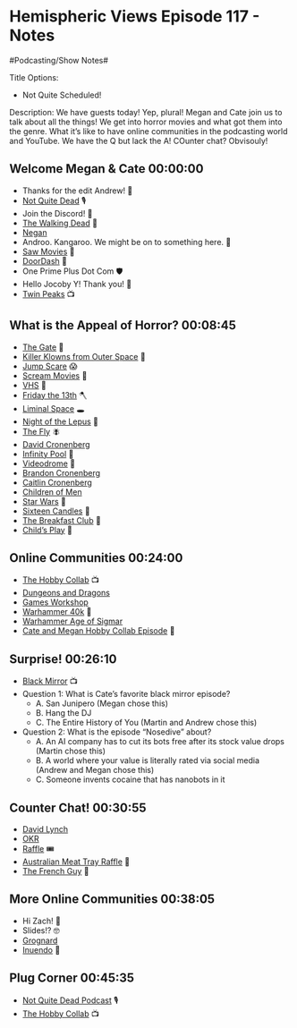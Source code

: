# Hemispheric Views Episode 117 - Notes
#Podcasting/Show Notes#

Title Options:
* Not Quite Scheduled!


Description: We have guests today! Yep, plural! Megan and Cate join us to talk about all the things! We get into horror movies and what got them into the genre. What it’s like to have online communities in the podcasting world and YouTube. We have the Q but lack the A! COunter chat? Obvisouly!


## Welcome Megan & Cate 00:00:00
* Thanks for the edit Andrew! 🧡
* [Not Quite Dead](https://not-quite-dead-podcast.com/) 🎙️
* Join the Discord! 💬
* [The Walking Dead](https://en.wikipedia.org/wiki/The_Walking_Dead_%28TV_series%29) 🧟
* [Negan](https://en.wikipedia.org/wiki/Negan)
* Androo. Kangaroo. We might be on to something here. 🦘
* [Saw Movies](https://en.wikipedia.org/wiki/Saw_%28franchise%29) 🧩
* [DoorDash](https://en.wikipedia.org/wiki/DoorDash) 🍕
* One Prime Plus Dot Com 🛡️
* Hello Jocoby Y! Thank you! 👋
* [Twin Peaks](https://en.wikipedia.org/wiki/Twin_Peaks) 📺

## What is the Appeal of Horror? 00:08:45
* [The Gate](https://en.wikipedia.org/wiki/The_Gate_%281987_film%29) 🎥
* [Killer Klowns from Outer Space](https://en.wikipedia.org/wiki/Killer_Klowns_from_Outer_Space) 🎥
* [Jump Scare](https://en.wikipedia.org/wiki/Jump_scare) 😱
* [Scream Movies](https://en.wikipedia.org/wiki/Scream_%28franchise%29) 🎥
* [VHS](https://en.wikipedia.org/wiki/VHS) 📼
* [Friday the 13th](https://en.wikipedia.org/wiki/Friday_the_13th_%281980_film%29) 🪓
* [Liminal Space](https://en.wikipedia.org/wiki/Liminal_space_%28aesthetic%29) 🕳️
* [Night of the Lepus](https://en.wikipedia.org/wiki/Night_of_the_Lepus) 🎥
* [The Fly](https://en.wikipedia.org/wiki/The_Fly_%281986_film%29) 🪰
* [David Cronenberg](https://en.wikipedia.org/wiki/David_Cronenberg)
* [Infinity Pool](https://en.wikipedia.org/wiki/Infinity_Pool_%28film%29) 🎥
* [Videodrome](https://en.wikipedia.org/wiki/Videodrome) 🎥
* [Brandon Cronenberg](https://en.wikipedia.org/wiki/Brandon_Cronenberg)
* [Caitlin Cronenberg](https://en.wikipedia.org/wiki/Caitlin_Cronenberg)
* [Children of Men](https://en.wikipedia.org/wiki/Children_of_Men)
* [Star Wars](https://en.wikipedia.org/wiki/Star_Wars_%28film%29) 🎥
* [Sixteen Candles](https://en.wikipedia.org/wiki/Sixteen_Candles) 🎥
* [The Breakfast Club](https://en.wikipedia.org/wiki/The_Breakfast_Club) 🎥
* [Child’s Play](https://en.wikipedia.org/wiki/Child%27s_Play_%28franchise%29) 🎥

## Online Communities 00:24:00
* [The Hobby Collab](https://www.youtube.com/@TheHobbyCollab) 📺
* [Dungeons and Dragons](https://en.wikipedia.org/wiki/Dungeons_%26_Dragons)
* [Games Workshop](https://en.wikipedia.org/wiki/Games_Workshop)
* [Warhammer 40k](https://en.wikipedia.org/wiki/Warhammer_40,000) 🔨
* [Warhammer Age of Sigmar](https://en.wikipedia.org/wiki/Warhammer_Age_of_Sigmar)
* [Cate and Megan Hobby Collab Episode](https://www.youtube.com/watch?v=HH1-ezf3gkY) 👥

## Surprise! 00:26:10
* [Black Mirror](https://en.wikipedia.org/wiki/Black_Mirror) 📺
* Question 1: What is Cate’s favorite black mirror episode?
  * A. San Junipero (Megan chose this)
  * B. Hang the DJ
  * C. The Entire History of You (Martin and Andrew chose this)
* Question 2: What is the episode “Nosedive” about?
  * A. An AI company has to cut its bots free after its stock value drops (Martin chose this)
  * B. A world where your value is literally rated via social media (Andrew and Megan chose this)
  * C. Someone invents cocaine that has nanobots in it 

## Counter Chat! 00:30:55
* [David Lynch](https://en.wikipedia.org/wiki/David_Lynch)
* [OKR](https://en.wikipedia.org/wiki/Objectives_and_key_results)
* [Raffle](https://en.wikipedia.org/wiki/Raffle) 🎟️
* [Australian Meat Tray Raffle](https://en.wikipedia.org/wiki/Meat_raffle) 🥩
* [The French Guy](https://variety.com/2024/tv/global/french-pole-vaulter-anthony-ammirati-bulge-olympic-medal-1236094831/) 🍆

## More Online Communities 00:38:05
* Hi Zach! 🚌
* Slides!? 🤓
* [Grognard](https://www.wordnik.com/words/grognard)
* [Inuendo](https://www.wordnik.com/words/innuendo) 🍑

## Plug Corner 00:45:35
* [Not Quite Dead Podcast](https://not-quite-dead-podcast.com/) 🎙️
* [The Hobby Collab](https://www.youtube.com/@TheHobbyCollab) 📺